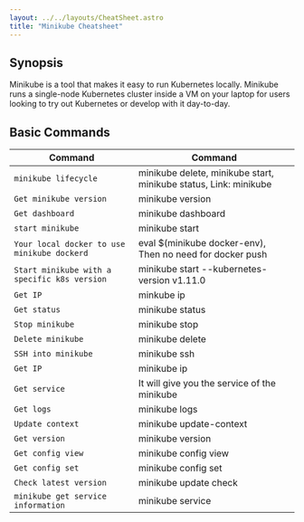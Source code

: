 ```yaml
---
layout: ../../layouts/CheatSheet.astro
title: "Minikube Cheatsheet"
---
```


## Synopsis

Minikube is a tool that makes it easy to run Kubernetes locally.
Minikube runs a single-node Kubernetes cluster inside a VM on your laptop for users looking to try out Kubernetes or develop with it day-to-day.

## Basic Commands

| Command                                      | Command                                                          |
| -------------------------------------------- | ---------------------------------------------------------------- |
| `minikube lifecycle`                         | minikube delete, minikube start, minikube status, Link: minikube |
| `Get minikube version`                       | minikube version                                                 |
| `Get dashboard`                              | minikube dashboard                                               |
| `start minikube`                             | minikube start                                                   |
| `Your local docker to use minikube dockerd`  | eval $(minikube docker-env), Then no need for docker push        |
| `Start minikube with a specific k8s version` | minikube start --kubernetes-version v1.11.0                      |
| `Get IP`                                     | minkube ip                                                       |
| `Get status`                                 | minikube status                                                  |
| `Stop minikube`                              | minikube stop                                                    |
| `Delete minikube`                            | minikube delete                                                  |
| `SSH into minikube`                          | minikube ssh                                                     |
| `Get IP`                                     | minikube ip                                                      |
| `Get service`                                | It will give you the service of the minikube                     |
| `Get logs`                                   | minikube logs                                                    |
| `Update context`                             | minikube update-context                                          |
| `Get version`                                | minikube version                                                 |
| `Get config view`                            | minikube config view                                             |
| `Get config set`                             | minikube config set                                              |
| `Check latest version`                       | minikube update check                                            |
| `minikube get service information`           | minikube service <srv-name>                                      |
